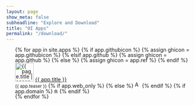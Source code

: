 ```yaml
---
layout: page
show_meta: false
subheadline: "Explore and Download"
title: "OI Apps"
permalink: "/download/"
---
```

<ul style="list-style: none; line-height:1; margin-bottom:1em">
    {% for app in site.apps %}
		{% if app.githubicon %}
		{% assign ghicon = app.githubicon %}
		{% elsif app.github %}
		{% assign ghicon = app.github %}
		{% else %}
		{% assign ghicon = app.ref %}
		{% endif %}
		<li><img src="https://raw.githubusercontent.com/openintents/{{ ghicon }}/master/promotion/icons/ic_launcher_{{ghicon}}_512.png" width="50" alt="{{ page.title | escape_once }}"/>
		<a href="{{ site.url }}/{{ app.ref}}">{{ app.title }}</a><br/>
		<small>{{ app.teaser }}</small>
		{% if app.web_only %}
		<!--web only-->
		{% else %}
		<img src="https://raw.githubusercontent.com/openintents/openintents.github.io/master/images/android.png" width="15" alt="Android"/>
		{% endif %}
		{% if app.domain %}
		<img src="https://raw.githubusercontent.com/openintents/openintents.github.io/master/images/blockstack.png" width="10" alt="Blockstack"/>
		{% endif %}
		</li>
    {% endfor %}
</ul>
